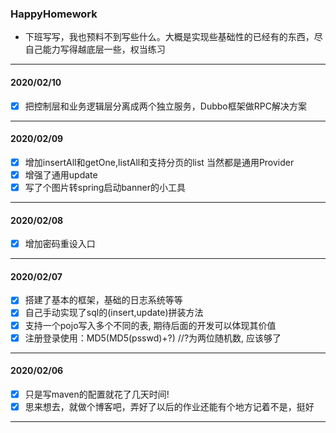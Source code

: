 ﻿### HappyHomework
- 下班写写，我也预料不到写些什么。大概是实现些基础性的已经有的东西，尽自己能力写得越底层一些，权当练习
----

#### 2020/02/10
- [x] 把控制层和业务逻辑层分离成两个独立服务，Dubbo框架做RPC解决方案
---
#### 2020/02/09
- [x] 增加insertAll和getOne,listAll和支持分页的list 当然都是通用Provider
- [x] 增强了通用update
- [x] 写了个图片转spring启动banner的小工具
---
#### 2020/02/08
- [x] 增加密码重设入口
---
#### 2020/02/07
- [x] 搭建了基本的框架，基础的日志系统等等
- [x] 自己手动实现了sql的(insert,update)拼装方法
- [x] 支持一个pojo写入多个不同的表, 期待后面的开发可以体现其价值
- [x] 注册登录使用：MD5(MD5(psswd)+?) //?为两位随机数, 应该够了
---
#### 2020/02/06
- [x] 只是写maven的配置就花了几天时间!
- [x] 思来想去，就做个博客吧，弄好了以后的作业还能有个地方记着不是，挺好
---
